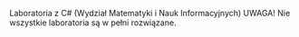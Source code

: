 Laboratoria z C# (Wydział Matematyki i Nauk Informacyjnych) UWAGA! Nie wszystkie laboratoria są w pełni rozwiązane.
